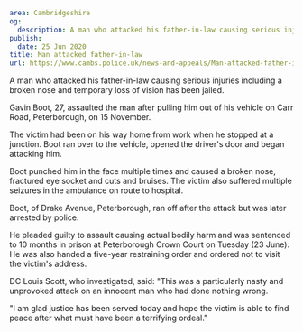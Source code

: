```yaml
area: Cambridgeshire
og:
  description: A man who attacked his father-in-law causing serious injuries including a broken nose and temporary loss of vision has been jailed.
publish:
  date: 25 Jun 2020
title: Man attacked father-in-law
url: https://www.cambs.police.uk/news-and-appeals/Man-attacked-father-in-law
```

A man who attacked his father-in-law causing serious injuries including a broken nose and temporary loss of vision has been jailed.

Gavin Boot, 27, assaulted the man after pulling him out of his vehicle on Carr Road, Peterborough, on 15 November.

The victim had been on his way home from work when he stopped at a junction. Boot ran over to the vehicle, opened the driver's door and began attacking him.

Boot punched him in the face multiple times and caused a broken nose, fractured eye socket and cuts and bruises. The victim also suffered multiple seizures in the ambulance on route to hospital.

Boot, of Drake Avenue, Peterborough, ran off after the attack but was later arrested by police.

He pleaded guilty to assault causing actual bodily harm and was sentenced to 10 months in prison at Peterborough Crown Court on Tuesday (23 June). He was also handed a five-year restraining order and ordered not to visit the victim's address.

DC Louis Scott, who investigated, said: "This was a particularly nasty and unprovoked attack on an innocent man who had done nothing wrong.

"I am glad justice has been served today and hope the victim is able to find peace after what must have been a terrifying ordeal."
